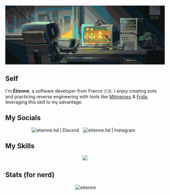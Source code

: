 <!-- Presentation -->
![Banner](https://github.com/etienne-hd/etienne-hd/blob/main/banner.gif)
<h2 align="left">Self</h2>
<p align="left"> 
I'm <b>Étienne</b>, a software developer from France 🇫🇷. I enjoy creating bots and practicing reverse engineering with tools like <a href=https://github.com/mitmproxy>Mitmproxy</a> & <a href=https://github.com/frida>Frida</a>, leveraging this skill to my advantage.
</p>

<!-- Social -->
<h2 align="left">My Socials</h2>
<p align="center">
  <a href="https://discord.com/users/1153975318990827552" target="_blank" style="text-decoration: none;">
    <img alt="etienne.hd | Discord" width="48px" src="https://skillicons.dev/icons?i=discord" />
  </a>
  <a href="https://instagram.com/etienne.hd" target="_blank" style="margin: 0 10px; text-decoration: none;">
    <img alt="etienne.hd | Instagram" width="48px" src="https://skillicons.dev/icons?i=instagram" />
  </a>
</p>

<!-- Skills -->
<h2 align="left">My Skills</h2>
<p align="center">
  <a href="https://skillicons.dev">
    <img src="https://skillicons.dev/icons?i=py,c,cpp,arch,debian,sqlite,mysql,cassandra,opencv,selenium,cloudflare,vscode,html,css,javascript,figma,django,flask,git,nginx,notion,obsidian,postman,docker,arduino,raspberrypi,bash,powershell,blender,ae,ps,pr" />
  </a>
</p>

<!-- Stats -->
<h2 align="left">Stats (for nerd)</h2>
<p align="center">&nbsp;<img align="center" src="https://github-readme-stats.vercel.app/api/wakatime?username=@etienne_hd&theme=dark&layout=compact&hide=AUTO_DETECTED" alt="etienne" /></p>
